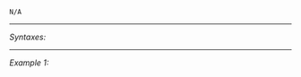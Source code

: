 `N/A`


---
*Syntaxes:*

<!-- [] call `BIS_fnc_moduleFiringDrill` -->

---
*Example 1:*

<!-- 
```sqf
[] call BIS_fnc_moduleFiringDrill;
``` -->